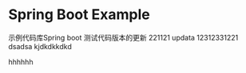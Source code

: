 Spring Boot Example
====

示例代码库Spring boot
测试代码版本的更新
221121
updata
12312331221
dsadsa
kjdkdkkdkd

hhhhhh
